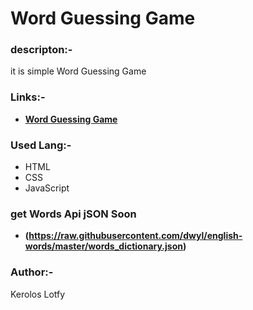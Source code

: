 # Word Guessing Game

### descripton:-
it is simple Word Guessing Game

    
### Links:- 
   - **[Word Guessing Game](https://keroloslotfy.github.io/geussWord/)**
   


### Used Lang:-
 - HTML
 - CSS
 - JavaScript


 ### get Words Api jSON Soon
- **(https://raw.githubusercontent.com/dwyl/english-words/master/words_dictionary.json)**

### Author:-
Kerolos Lotfy

